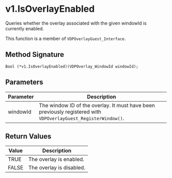 # v1.IsOverlayEnabled

Queries whether the overlay associated with the given windowId is currently enabled.

This function is a member of `VDPOverlayGuest_Interface`.

## Method Signature
```
Bool (*v1.IsOverlayEnabled)(VDPOverlay_WindowId windowId); 
```

## Parameters

| Parameter | Description |
| --------- | ----------- |
| windowId | The window ID of the overlay. It must have been previously registered with `VDPOverlayGuest_RegisterWindow()`. |

## Return Values

| Value | Description |
| ----- | ----------- |
| TRUE | The overlay is enabled. |
| FALSE | The overlay is disabled. |



